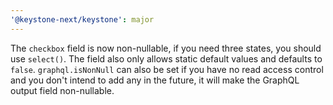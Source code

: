 ```yaml
---
'@keystone-next/keystone': major
---
```


The `checkbox` field is now non-nullable, if you need three states, you should use `select()`. The field also only allows static default values and defaults to `false`. `graphql.isNonNull` can also be set if you have no read access control and you don't intend to add any in the future, it will make the GraphQL output field non-nullable.
